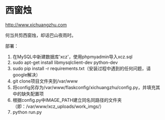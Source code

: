 西窗烛
===

http://www.xichuangzhu.com

何当共剪西窗烛，却话巴山夜雨时。

部署：

1. 在MySQL中新建数据库'xcz'，使用phpmyadmin导入xcz.sql
2. sudo apt-get install libmysqlclient-dev python-dev
3. sudo pip install -r requirements.txt（安装过程中遇到的任何问题，请google解决）
4. git clone项目文件夹到/var/www
5. 将config另存为/var/www/flaskconfig/xichuangzhu/config.py，并填充其中的缺失配置项
6. 根据config.py中IMAGE_PATH建立同名同路径的文件夹（即：/var/www/xcz_uploads/work_imgs/）
7. python run.py
